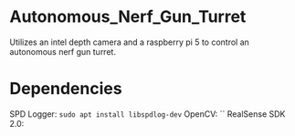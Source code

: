 # Autonomous_Nerf_Gun_Turret
Utilizes an intel depth camera and a raspberry pi 5 to control an autonomous nerf gun turret.

# Dependencies
SPD Logger: `sudo apt install libspdlog-dev`
OpenCV: ``
RealSense SDK 2.0: 
   